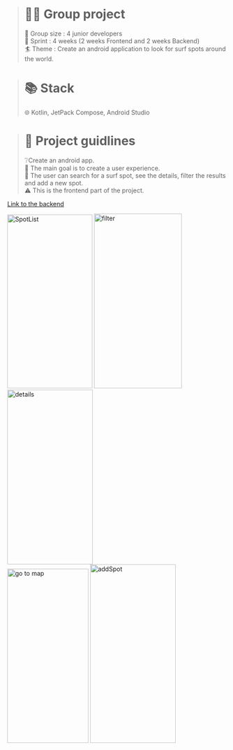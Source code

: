 ># 👩‍💻 Group project
>
>👥 Group size : 4 junior developers <br>
>🏃 Sprint : 4 weeks (2 weeks Frontend and 2 weeks Backend) <br>
>🏄 Theme : Create an android application to look for surf spots around the world.
>

># 📚 Stack
>
>🌐 Kotlin, JetPack Compose, Android Studio <br>
>

># 📑 Project guidlines
>
>❔Create an android app. <br>
>💭 The main goal is to create a user experience. <br>
>👤 The user can search for a surf spot, see the details, filter the results and add a new spot. <br>
>⚠️ This is the frontend part of the project.
>

[Link to the backend](https://github.com/AxelleBdd/Tube_Hunter_Backend)
 
<img width="195" height="399" alt="SpotList" src="https://github.com/user-attachments/assets/395cb508-415b-4a56-9a08-9139ca41534f" />
<img width="201" height="401" alt="filter" src="https://github.com/user-attachments/assets/e0ca1108-f9e9-450a-9a74-7e51028fbfa4" />
<img width="196" height="401" alt="details" src="https://github.com/user-attachments/assets/cfd0ef13-99de-4414-b58f-e772254694b1" /> <br>
<img width="186" height="400" alt="go to map" src="https://github.com/user-attachments/assets/3b7de8a0-a6c9-4a21-8d7f-5ad5a4e649b4" />
<img width="196" height="410" alt="addSpot" src="https://github.com/user-attachments/assets/5b466323-09f4-4db6-aa30-03460d4867d2" />

